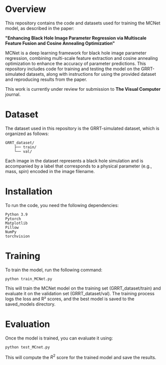 # **Overview**

This repository contains the code and datasets used for training the MCNet model, as described in the paper:

**"Enhancing Black Hole Image Parameter Regression via Multiscale Feature Fusion and Cosine Annealing Optimization"**

MCNet is a deep learning framework for black hole image parameter regression, combining multi-scale feature extraction and cosine annealing optimization to enhance the accuracy of parameter predictions. This repository includes code for training and testing the model on the GRRT-simulated datasets, along with instructions for using the provided dataset and reproducing results from the paper.

This work is currently under review for submission to **The Visual Computer** journal.

# **Dataset**

The dataset used in this repository is the GRRT-simulated dataset, which is organized as follows:

```
GRRT_dataset/
    ├── train/
    └── val/
```

Each image in the dataset represents a black hole simulation and is accompanied by a label that corresponds to a physical parameter (e.g., mass, spin) encoded in the image filename.

# **Installation**

To run the code, you need the following dependencies:

```
Python 3.9
Pytorch
Matplotlib
Pillow
NumPy
torchvision
```

# **Training**

To train the model, run the following command:

```
python train_MCNet.py
```

This will train the MCNet model on the training set (GRRT_dataset/train) and evaluate it on the validation set (GRRT_dataset/val). The training process logs the loss and R² scores, and the best model is saved to the saved_models directory.

# **Evaluation**

Once the model is trained, you can evaluate it using:

```
python test_MCnet.py
```

This will compute the $R^2$ score for the trained model and save the results.
